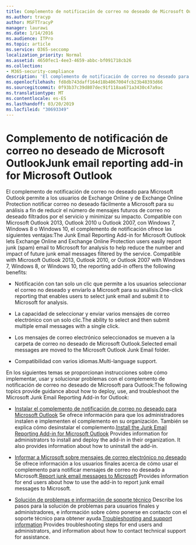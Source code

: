 ```yaml
---
title: Complemento de notificación de correo no deseado de Microsoft Outlook
ms.author: tracyp
author: MSFTTracyP
manager: laurawi
ms.date: 1/14/2016
ms.audience: ITPro
ms.topic: article
ms.service: O365-seccomp
localization_priority: Normal
ms.assetid: 4650fec1-4ee3-4659-abbc-bf091718cb26
ms.collection:
- M365-security-compliance
description: 'El complemento de notificación de correo no deseado para Microsoft Outlook permite a los usuarios de Exchange Online y de Exchange Online Protection notificar correo no deseado fácilmente a Microsoft para su análisis a fin de reducir el número de mensajes futuros de correo no deseado filtrados por el servicio y minimizar su impacto. Compatible con Microsoft Outlook 2013, Outlook 2010 u Outlook 2007, con Windows 7, Windows 8 o Windows 10, el complemento de notificación ofrece las siguientes ventajas:'
ms.openlocfilehash: fd8db743daff164d18b4067004fcb23b48393d66
ms.sourcegitcommit: 0f93b37c39d807dec91f118aa671a3430c47a9ac
ms.translationtype: MT
ms.contentlocale: es-ES
ms.lasthandoff: 03/20/2019
ms.locfileid: "30693349"
---
```

# <a name="junk-email-reporting-add-in-for-microsoft-outlook"></a><span data-ttu-id="72cdf-104">Complemento de notificación de correo no deseado de Microsoft Outlook</span><span class="sxs-lookup"><span data-stu-id="72cdf-104">Junk email reporting add-in for Microsoft Outlook</span></span>

<span data-ttu-id="72cdf-p102">El complemento de notificación de correo no deseado para Microsoft Outlook permite a los usuarios de Exchange Online y de Exchange Online Protection notificar correo no deseado fácilmente a Microsoft para su análisis a fin de reducir el número de mensajes futuros de correo no deseado filtrados por el servicio y minimizar su impacto. Compatible con Microsoft Outlook 2013, Outlook 2010 u Outlook 2007, con Windows 7, Windows 8 o Windows 10, el complemento de notificación ofrece las siguientes ventajas:</span><span class="sxs-lookup"><span data-stu-id="72cdf-p102">The Junk Email Reporting Add-in for Microsoft Outlook lets Exchange Online and Exchange Online Protection users easily report junk (spam) email to Microsoft for analysis to help reduce the number and impact of future junk email messages filtered by the service. Compatible with Microsoft Outlook 2013, Outlook 2010, or Outlook 2007 with Windows 7, Windows 8, or Windows 10, the reporting add-in offers the following benefits:</span></span>
  
- <span data-ttu-id="72cdf-107">Notificación con tan solo un clic que permite a los usuarios seleccionar el correo no deseado y enviarlo a Microsoft para su análisis.</span><span class="sxs-lookup"><span data-stu-id="72cdf-107">One-click reporting that enables users to select junk email and submit it to Microsoft for analysis.</span></span>
    
- <span data-ttu-id="72cdf-108">La capacidad de seleccionar y enviar varios mensajes de correo electrónico con un solo clic.</span><span class="sxs-lookup"><span data-stu-id="72cdf-108">The ability to select and then submit multiple email messages with a single click.</span></span>
    
- <span data-ttu-id="72cdf-109">Los mensajes de correo electrónico seleccionados se mueven a la carpeta de correo no deseado de Microsoft Outlook.</span><span class="sxs-lookup"><span data-stu-id="72cdf-109">Selected email messages are moved to the Microsoft Outlook Junk Email folder.</span></span>
    
- <span data-ttu-id="72cdf-110">Compatibilidad con varios idiomas.</span><span class="sxs-lookup"><span data-stu-id="72cdf-110">Multi-language support.</span></span>
    
<span data-ttu-id="72cdf-111">En los siguientes temas se proporcionan instrucciones sobre cómo implementar, usar y solucionar problemas con el complemento de notificación de correo no deseado de Microsoft para Outlook:</span><span class="sxs-lookup"><span data-stu-id="72cdf-111">The following topics provide guidance about how to deploy, use, and troubleshoot the Microsoft Junk Email Reporting Add-in for Outlook:</span></span>
  
- <span data-ttu-id="72cdf-p103">[Instalar el complemento de notificación de correo no deseado para Microsoft Outlook](install-the-junk-email-reporting-add-in-for-microsoft-outlook.md) Se ofrece información para que los administradores instalen e implementen el complemento en su organización. También se explica cómo desinstalar el complemento.</span><span class="sxs-lookup"><span data-stu-id="72cdf-p103">[Install the Junk Email Reporting Add-in for Microsoft Outlook](install-the-junk-email-reporting-add-in-for-microsoft-outlook.md) Provides information for administrators to install and deploy the add-in in their organization. It also provides information about how to uninstall the add-in.</span></span> 
    
- <span data-ttu-id="72cdf-114">[Informar a Microsoft sobre mensajes de correo electrónico no deseado](report-junk-email-messages-to-microsoft.md) Se ofrece información a los usuarios finales acerca de cómo usar el complemento para notificar mensajes de correo no deseado a Microsoft.</span><span class="sxs-lookup"><span data-stu-id="72cdf-114">[Report junk email messages to Microsoft](report-junk-email-messages-to-microsoft.md) Provides information for end users about how to use the add-in to report junk email messages to Microsoft.</span></span> 
    
- <span data-ttu-id="72cdf-115">[Solución de problemas e información de soporte técnico](troubleshooting-and-support-information.md) Describe los pasos para la solución de problemas para usuarios finales y administradores, e información sobre cómo ponerse en contacto con el soporte técnico para obtener ayuda.</span><span class="sxs-lookup"><span data-stu-id="72cdf-115">[Troubleshooting and support information](troubleshooting-and-support-information.md) Provides troubleshooting steps for end users and administrators, and information about how to contact technical support for assistance.</span></span> 
    

